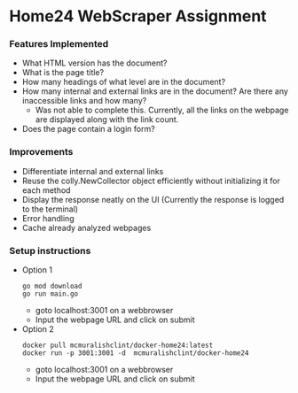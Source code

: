 # Home24 WebScraper Assignment
### Features Implemented
- What HTML version has the document?
- What is the page title?
- How many headings of what level are in the document?
- How many internal and external links are in the document? Are there any inaccessible links and how many?
    - Was not able to complete this. Currently, all the links on the webpage are displayed along with the link count.
- Does the page contain a login form?
### Improvements
- Differentiate internal and external links
- Reuse the colly.NewCollector object efficiently without initializing it for each method
- Display the response neatly on the UI (Currently the response is logged to the terminal)
- Error handling
- Cache already analyzed webpages
### Setup instructions
- Option 1
    ```
    go mod download
    go run main.go
    ```
    - goto localhost:3001 on a webbrowser
    - Input the webpage URL and click on submit
- Option 2
    ```
    docker pull mcmuralishclint/docker-home24:latest
    docker run -p 3001:3001 -d  mcmuralishclint/docker-home24
    ```
    - goto localhost:3001 on a webbrowser
    - Input the webpage URL and click on submit